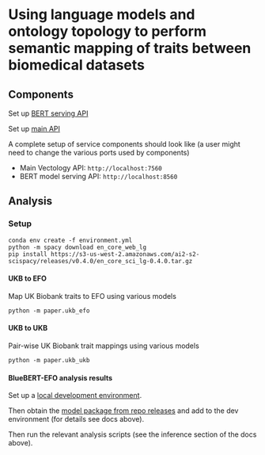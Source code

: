# Using language models and ontology topology to perform semantic mapping of traits between biomedical datasets

## Components

Set up [BERT serving API](apis/bert_service/README.md)

Set up [main API](apis/vectology_api/README.md)

A complete setup of service components should look like
(a user might need to change the various ports used by components)

- Main Vectology API: `http://localhost:7560`
- BERT model serving API: `http://localhost:8560`

## Analysis

### Setup

```
conda env create -f environment.yml
python -m spacy download en_core_web_lg
pip install https://s3-us-west-2.amazonaws.com/ai2-s2-scispacy/releases/v0.4.0/en_core_sci_lg-0.4.0.tar.gz
```

#### UKB to EFO

Map UK Biobank traits to EFO using various models

```
python -m paper.ukb_efo
```

#### UKB to UKB

Pair-wise UK Biobank trait mappings using various models

```
python -m paper.ukb_ukb
```

#### BlueBERT-EFO analysis results

Set up a [local development environment](training/README.md).

Then obtain the [model package from repo releases](https://github.com/mrcieu/vectology/releases) 
and add to the dev environment (for details see docs above).

Then run the relevant analysis scripts (see the inference section of the docs above).
